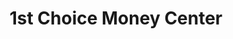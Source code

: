 ---
title: "1st Choice Money Center"
url: /taylorsville/1st-choice-money-center/
shop: pawnbroker
---